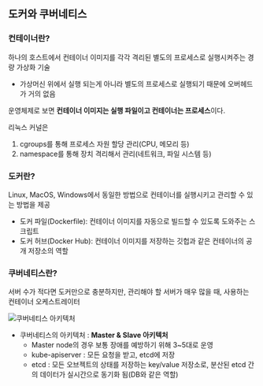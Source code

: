 ## 도커와 쿠버네티스

### 컨테이너란?

하나의 호스트에서 컨테이너 이미지를 각각 격리된 별도의 프로세스로 실행시켜주는 경량 가상화 기술

- 가상머신 위에서 실행 되는게 아니라 별도의 프로세스로 실행되기 때문에 오버헤드가 거의 없음

운영체제로 보면 **컨테이너 이미지는 실행 파일이고 컨테이너는 프로세스**이다.

리눅스 커널은 

1. cgroups를 통해 프로세스 자원 할당 관리(CPU, 메모리 등)
2. namespace를 통해 장치 격리해서 관리(네트워크, 파일 시스템 등)

### 도커란?

Linux, MacOS, Windows에서 동일한 방법으로 컨테이너를 실행시키고 관리할 수 있는 방법을 제공

- 도커 파일(Dockerfile): 컨테이너 이미지를 자동으로 빌드할 수 있도록 도와주는 스크립트
- 도커 허브(Docker Hub): 컨테이너 이미지를 저장하는 깃헙과 같은 컨테이너의 공개 저장소의 역할

### 쿠버네티스란?

서버 수가 적다면 도커만으로 충분하지만, 관리해야 할 서버가 매우 많을 때, 사용하는 컨테이너 오케스트레이터 

![쿠버네티스 아키텍처](https://github.com/boseungk/TIL/assets/95980754/4914e348-8128-4a33-99da-4cfd9ecd093b)

- 쿠버네티스의 아키텍처 : **Master & Slave 아키텍처**
    - Master node의 경우 보통 장애를 예방하기 위해 3~5대로 운영
    - kube-apiserver : 모든 요청을 받고, etcd에 저장
    - etcd : 모든 오브젝트의 상태를 저장하는 key/value 저장소로, 분산된 etcd 간의 데이터가 실시간으로 동기화 됨(DB와 같은 역할)